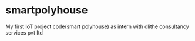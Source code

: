 # smartpolyhouse
My first IoT project code(smart polyhouse) as intern with dlithe consultancy services pvt ltd
